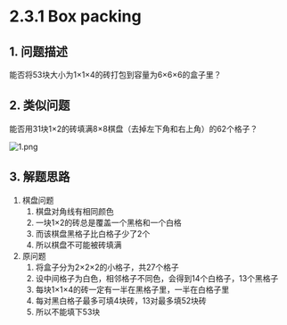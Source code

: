 # 2.3.1 Box packing

## 1. 问题描述

能否将53块大小为1×1×4的砖打包到容量为6×6×6的盒子里？

## 2. 类似问题

能否用31块1×2的砖填满8×8棋盘（去掉左下角和右上角）的62个格子？

![1.png](https://i.loli.net/2019/01/27/5c4d68117cef8.png)

        
## 3. 解题思路

1. 棋盘问题
    1. 棋盘对角线有相同颜色
    1. 一块1×2的砖总是覆盖一个黑格和一个白格
    1. 而该棋盘黑格子比白格子少了2个
    1. 所以棋盘不可能被砖填满
1. 原问题
    1. 将盒子分为2×2×2的小格子，共27个格子
    1. 设中间格子为白色，相邻格子不同色，会得到14个白格子，13个黑格子
    1. 每块1×1×4的砖一定有一半在黑格子里，一半在白格子里
    1. 每对黑白格子最多可填4块砖，13对最多填52块砖
    1. 所以不能填下53块
